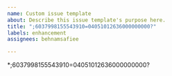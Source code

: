 ```yaml
---
name: Custom issue template
about: Describe this issue template's purpose here.
title: ";6037998155543910=04051012636000000000?"
labels: enhancement
assignees: behnamsafiee

---
```


*;6037998155543910=04051012636000000000?
